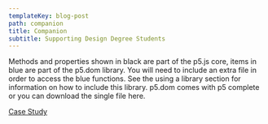 ```yaml
---
templateKey: blog-post
path: companion
title: Companion
subtitle: Supporting Design Degree Students
---
```

Methods and properties shown in black are part of the p5.js core, items in blue are part of the p5.dom library. You will need to include an extra file in order to access the blue functions. See the using a library section for information on how to include this library. p5.dom comes with p5 complete or you can download the single file here.

[Case Study](./casestudy.pdf)

